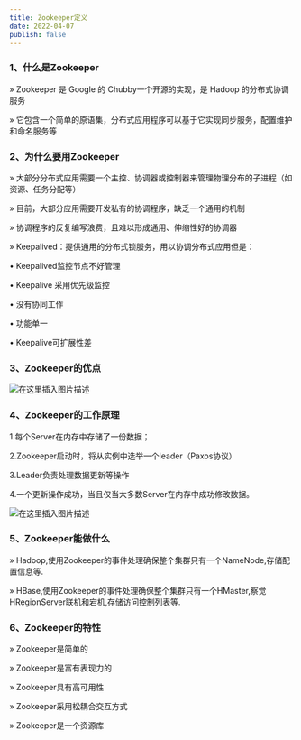 ```yaml
---
title: Zookeeper定义
date: 2022-04-07
publish: false
---
```


### 1、什么是Zookeeper

» Zookeeper 是 Google 的 Chubby一个开源的实现，是 Hadoop 的分布式协调服务

» 它包含一个简单的原语集，分布式应用程序可以基于它实现同步服务，配置维护和命名服务等

### 2、为什么要用Zookeeper

» 大部分分布式应用需要一个主控、协调器或控制器来管理物理分布的子进程（如资源、任务分配等）

» 目前，大部分应用需要开发私有的协调程序，缺乏一个通用的机制

» 协调程序的反复编写浪费，且难以形成通用、伸缩性好的协调器

» Keepalived：提供通用的分布式锁服务，用以协调分布式应用但是：

• Keepalived监控节点不好管理

• Keepalive 采用优先级监控

• 没有协同工作

• 功能单一

• Keepalive可扩展性差

### 3、Zookeeper的优点

![在这里插入图片描述](https://img-blog.csdnimg.cn/ad539f5dd6cb464098afbe2c96c04d5c.png)

### 4、Zookeeper的工作原理

1.每个Server在内存中存储了一份数据；

2.Zookeeper启动时，将从实例中选举一个leader（Paxos协议）

3.Leader负责处理数据更新等操作

4.一个更新操作成功，当且仅当大多数Server在内存中成功修改数据。

![在这里插入图片描述](https://img-blog.csdnimg.cn/317cf2d998e94358a631840b0eb97d94.png)

### 5、Zookeeper能做什么

» Hadoop,使用Zookeeper的事件处理确保整个集群只有一个NameNode,存储配置信息等.

» HBase,使用Zookeeper的事件处理确保整个集群只有一个HMaster,察觉HRegionServer联机和宕机,存储访问控制列表等.

### 6、Zookeeper的特性

» Zookeeper是简单的

» Zookeeper是富有表现力的

» Zookeeper具有高可用性

» Zookeeper采用松耦合交互方式

» Zookeeper是一个资源库
